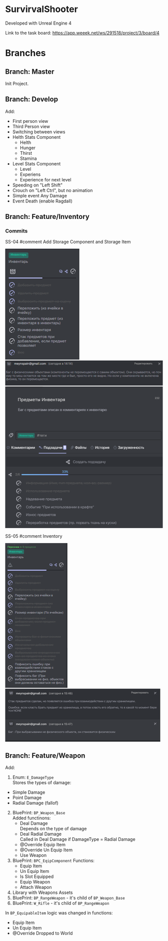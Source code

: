# SurvirvalShooter

Developed with Unreal Engine 4  
  
Link to the task board: https://app.weeek.net/ws/291518/project/3/board/4 

# Branches
## Branch: Master
Init Project.
## Branch: Develop
Add:  
* First person view
* Third Person view
* Switching between views
* Helth Stats Component
    * Helth
    * Hunger
    * Thirst 
    * Stamina
* Level Stats Component
    * Level
    * Experiens
    * Experience for next level
* Speeding on "Left Shift"
* Crouch on "Left Ctrl", but no animation
* Simple event Any Damage
* Event Death (enable Ragdall)
## Branch: Feature/Inventory  
### Commits
SS-04 #comment Add Storage Component and Storage Item  
  
![img.png](Images/img.png)  
![img_2.png](Images/img_2.png)
![img_1.png](Images/img_1.png)  

SS-05 #comment Inventory  

![img_3.png](Images/img_3.png)  
![img_4.png](Images/img_4.png)  

## Branch: Feature/Weapon  
Add:  
1. Enum: `E_DamageType`  
Stores the types of damage:  
* Simple Damage
* Point Damage
* Radial Damage (fallof)
2. BluePrint: `BP_Weapon_Base`  
Added functinons:
    * Deal Damage  
    Depends on the type of damage  
    * Deal Radial Damage  
    Called in Deal Damage if DamageType = Radial Damage
    * @Override Equip Item
    * @Override Un Equip Item
    * Use Weapon
3. BluePrint: `BPC_EqipComponent` 
Functions:  
    * Equip Item
    * Un Equip Item
    * Is Slot Equipped
    * Equip Weapon
    * Attach Weapon
4. Library with Weapons Assets  
5. BluePrint: `BP_RangeWeapon` - it's child of `BP_Weapon_Base`
6. BluePrint: `W_Rifle` - it's child of `BP_RangeWeapon` 

In `BP_EquipableItem` logic was changed in functions:  
 * Equip Item
 * Un Equip Item
 * @Override Dropped to World
